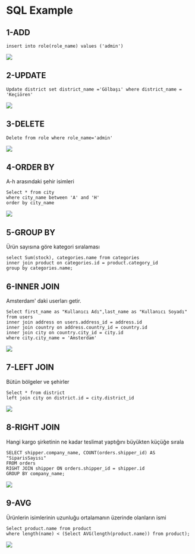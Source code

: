 # SQL Example
## 1-ADD

```
insert into role(role_name) values ('admin')
```
![](image/add.png)

## 2-UPDATE
```
Update district set district_name ='Gölbaşı' where district_name = 'Keçiören'
```
![](image/update.png)
## 3-DELETE
```
Delete from role where role_name='admin'
```
![](image/delete.png)
## 4-ORDER BY
A-h arasındaki şehir isimleri
```
Select * from city 
where city_name between 'A' and 'H' 
order by city_name
```
![](image/ORDER_BY.png)
## 5-GROUP BY
Ürün sayısına göre kategori sıralaması
```
select Sum(stock), categories.name from categories 
inner join product on categories.id = product.category_id
group by categories.name;
```
## 6-INNER JOIN

Amsterdam' daki userları getir.
```
Select first_name as "Kullanıcı Adı",last_name as "Kullanıcı Soyadı" from users 
inner join address on users.address_id = address.id
inner join country on address.country_id = country.id
inner join city on country.city_id = city.id
where city.city_name = 'Amsterdam'
```
![](image/INNER_JOIN.png)
## 7-LEFT JOIN
Bütün bölgeler ve şehirler
```
Select * from district 
left join city on district.id = city.district_id
```
![](image/LEFT_JOIN.png)
## 8-RIGHT JOIN
Hangi kargo şirketinin ne kadar teslimat yaptığını büyükten küçüğe sırala
```
SELECT shipper.company_name, COUNT(orders.shipper_id) AS "SiparisSayısı"
FROM orders
RIGHT JOIN shipper ON orders.shipper_id = shipper.id
GROUP BY company_name;
```
![](image/RIGHT_JOIN.png)
## 9-AVG
Ürünlerin isimlerinin uzunluğu ortalamanın üzerinde olanların ismi
```
Select product.name from product
where length(name) < (Select AVG(length(product.name)) from product);
```
![](image/AVG.png)

